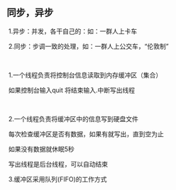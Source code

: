 ## 同步，异步

​	1.异步：并发，各干自己的：如：一群人上卡车

​	2.同步：步调一致的处理，如：一群人上公交车，“伦敦制”

​	

​	1.一个线程负责将控制台信息读取到内存缓冲区（集合）

​	   如果控制台输入quit 将结束输入.中断写出线程

​	

​	2.一个线程负责将缓冲区中的信息写到硬盘文件

​	   每次检查缓冲区是否有数据，如果有就写出，直到空为止

​	   如果没有数据就休眠5秒

​	   写出线程是后台线程，可以自动结束

​	3.缓冲区采用队列(FIFO)的工作方式

